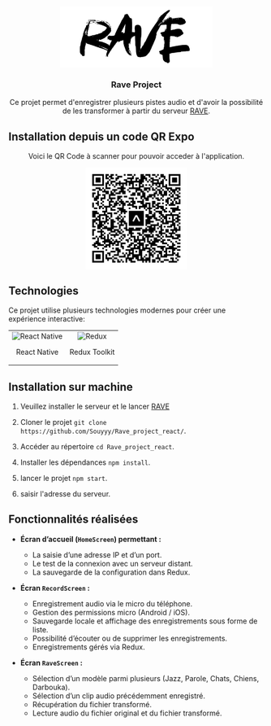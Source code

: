 <div align="center">
  <img align="center" width="300" src="https://github.com/Souyyy/Rave_project_react/blob/main/assets/icon.png" alt="Rave"/>
</div>

<h3 align="center">Rave Project</h3>
<p align="center">Ce projet permet d'enregistrer plusieurs pistes audio et d'avoir la possibilité de les transformer à partir du serveur <a align="center" href="https://github.com/gnvIRCAM/RAVE-ONNX-Server" target="_blank">RAVE</a>.</p>

## Installation depuis un code QR Expo
<p align="center">Voici le QR Code à scanner pour pouvoir acceder à l'application.</p>
<div align="center">
  <img align="center" width="200" src="https://github.com/Souyyy/Rave_project_react/blob/main/eas-update.svg" alt="Rave"/>
</div>

## Technologies
Ce projet utilise plusieurs technologies modernes pour créer une expérience interactive:

<table align="center"> <tbody> <tr> <td align="center"> <img width="75" src="https://reactnative.dev/img/header_logo.svg" alt="React Native" /> <p>React Native</p> </td> <td align="center"> <img width="75" src="https://redux.js.org/img/redux.svg" alt="Redux" /> <p>Redux Toolkit</p> </td> </tr> </tbody> </table>

## Installation sur machine

1. Veuillez installer le serveur et le lancer <a align="center" href="https://github.com/gnvIRCAM/RAVE-ONNX-Server" target="_blank">RAVE</a>

2. Cloner le projet
```git clone https://github.com/Souyyy/Rave_project_react/```.

3. Accéder au répertoire
```cd Rave_project_react```.

4. Installer les dépendances
```npm install```.

5. lancer le projet
```npm start```.

6. saisir l'adresse du serveur.

## Fonctionnalités réalisées

- **Écran d’accueil (`HomeScreen`) permettant :**

  - La saisie d’une adresse IP et d’un port.
  - Le test de la connexion avec un serveur distant.
  - La sauvegarde de la configuration dans Redux.
 
- **Écran `RecordScreen` :**

  - Enregistrement audio via le micro du téléphone.
  - Gestion des permissions micro (Android / iOS).
  - Sauvegarde locale et affichage des enregistrements sous forme de liste.
  - Possibilité d’écouter ou de supprimer les enregistrements.
  - Enregistrements gérés via Redux.
 
- **Écran `RaveScreen` :**

  - Sélection d’un modèle parmi plusieurs (Jazz, Parole, Chats, Chiens, Darbouka).
  - Sélection d’un clip audio précédemment enregistré.
  - Récupération du fichier transformé.
  - Lecture audio du fichier original et du fichier transformé.
